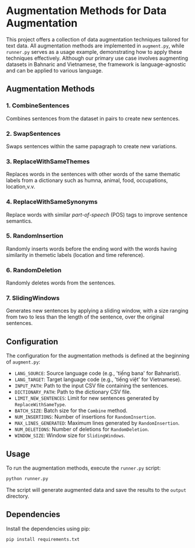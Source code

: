 # Augmentation Methods for Data Augmentation

This project offers a collection of data augmentation techniques tailored for text data. All augmentation methods are implemented in `augment.py`, while `runner.py` serves as a usage example, demonstrating how to apply these techniques effectively. Although our primary use case involves augmenting datasets in Bahnaric and Vietnamese, the framework is language-agnostic and can be applied to various language.

## Augmentation Methods

### 1. CombineSentences
Combines sentences from the dataset in pairs to create new sentences.

### 2. SwapSentences
Swaps sentences within the same papagraph to create new variations.

### 3. ReplaceWithSameThemes
Replaces words in the sentences with other words of the same thematic labels from a dictionary such as humna, animal, food, occupations, location,v.v.

### 4. ReplaceWithSameSynonyms
Replace words with similar *part-of-speech* (POS) tags to improve sentence semantics.


### 5. RandomInsertion
Randomly inserts words before the ending word with the words having similarity in themetic labels (location and time reference). 

### 6. RandomDeletion
Randomly deletes words from the sentences.

### 7. SlidingWindows
Generates new sentences by applying a sliding window, with a size ranging from two to less than the length of the sentence, over the original sentences.
## Configuration

The configuration for the augmentation methods is defined at the beginning of `augment.py`:

- `LANG_SOURCE`: Source language code (e.g., 'tiếng bana' for Bahnarist).
- `LANG_TARGET`: Target language code (e.g., 'tiếng việt' for Vietnamese).
- `INPUT_PATH`: Path to the input CSV file containing the sentences.
- `DICTIONARY_PATH`: Path to the dictionary CSV file.
- `LIMIT_NEW_SENTENCES`: Limit for new sentences generated by `ReplaceWithSameType`.
- `BATCH_SIZE`: Batch size for the `Combine` method.
- `NUM_INSERTIONS`: Number of insertions for `RandomInsertion`.
- `MAX_LINES_GENERATED`: Maximum lines generated by `RandomInsertion`.
- `NUM_DELETIONS`: Number of deletions for `RandomDeletion`.
- `WINDOW_SIZE`: Window size for `SlidingWindows`.

## Usage

To run the augmentation methods, execute the `runner.py` script:

```bash
python runner.py
```

The script will generate augmented data and save the results to the `output` directory.

## Dependencies
Install the dependencies using pip:

```bash
pip install requirements.txt
```
